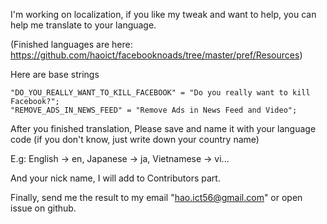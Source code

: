 I'm working on localization, if you like my tweak and want to help, you can help me translate to your language.

(Finished languages are here: https://github.com/haoict/facebooknoads/tree/master/pref/Resources)

Here are base strings

```
"DO_YOU_REALLY_WANT_TO_KILL_FACEBOOK" = "Do you really want to kill Facebook?";
"REMOVE_ADS_IN_NEWS_FEED" = "Remove Ads in News Feed and Video";
```

After you finished translation, Please save and name it with your language code (if you don't know, just write down your country name)

E.g: English -> en, Japanese -> ja, Vietnamese -> vi...

And your nick name, I will add to Contributors part.

Finally, send me the result to my email "hao.ict56@gmail.com" or open issue on github.
